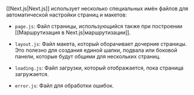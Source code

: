 [[Next.js|Next.js]] использует несколько специальных имён файлов для автоматической настройки страниц и макетов:

- `page.js`: Файл страницы, использующийся также при построении [[Маршрутизация в Next.js|маршрутизации]].

- `layout.js`: Файл макета, который оборачивает дочерние страницы. Это полезно для создания единой шапки, подвала или боковой панели, которые будут общими для нескольких страниц.

- `loading.js`: Файл загрузки, который отображается, пока страница загружается.

- `error.js`: Файл для обработки ошибок.
